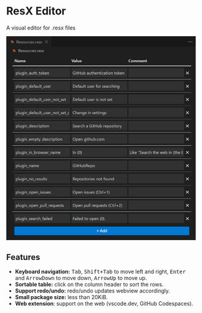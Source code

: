 # ResX Editor

A visual editor for .resx files  

![screenshot](https://raw.githubusercontent.com/8LWXpg/vscode-resx/31cc96866120a51bbb50b881b9c03f4ae994cf22/assets/screenshot.png)

## Features

- **Keyboard navigation:** <kbd>Tab</kbd>, <kbd>Shift+Tab</kbd> to move left and right, <kbd>Enter</kbd> and <kbd>ArrowDown</kbd> to move down, <kbd>ArrowUp</kbd> to move up.
- **Sortable table:** click on the column header to sort the rows.
- **Support redo/undo:** redo/undo updates webview accordingly.
- **Small package size:** less than 20KiB.
- **Web extension**: support on the web (vscode.dev, GitHub Codespaces).
